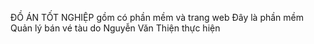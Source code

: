 ĐỒ ÁN TỐT NGHIỆP gồm có phần mềm và trang web
Đây là phần mềm Quản lý bán vé tàu do Nguyễn Văn Thiện thực hiện


